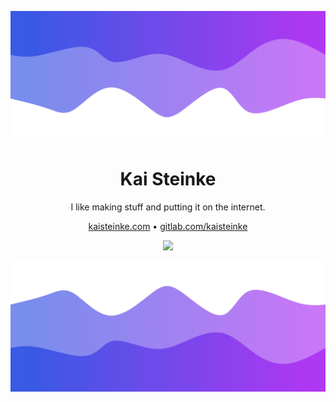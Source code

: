 ![Header](./header.png)

<h1 align="center">Kai Steinke</h1>
<p align="center">I like making stuff and putting it on the internet.</p>
<div align="center">
  <a href="https://kaisteinke.com">kaisteinke.com</a> • 
  <a href="https://gitlab.com/kaisteinke">gitlab.com/kaisteinke</a>
</div>


<p align="center">
  <img src="https://github-readme-stats.vercel.app/api/?username=kaisteinke&title_color=4F8CC9&text_color=9f9f9f&show_icons=true&bg_color=00000000&hide_border=true&icon_color=4F8CC9&hide_title=true&count_private=true" />
</p>


![Footer](./footer.png)
